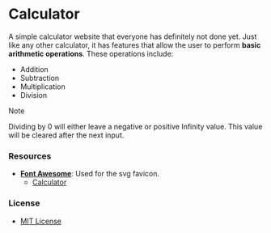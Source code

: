 # Calculator

A simple calculator website that everyone has definitely not done yet. Just like any other calculator, it has features that allow the user to perform **basic arithmetic operations**. These operations include:

* Addition
* Subtraction 
* Multiplication 
* Division 

> [!NOTE]
> Dividing by 0 will either leave a negative or positive Infinity value. This value will be cleared after the next input.

### Resources

* [**Font Awesome**](https://fontawesome.com/): Used for the svg favicon.
    * [Calculator](https://fontawesome.com/icons/calculator)

### License

* [MIT License](LICENSE)